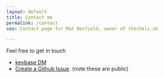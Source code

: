 ```yaml
---
layout: default
title: Contact me
permalink: /contact
seo: Contact page for Mat Benfield, owner of thechels.uk

--- 
```


Feel free to get in touch

- [keybase DM](https://keybase.io/matbenfield)
- [Create a Github Issue](https://github.com/MatBenfield/TheChels.uk/issues/new?assignees=MatBenfield&labels=contact&template=contact.md). (note these are public)
